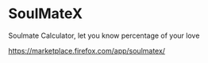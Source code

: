 SoulMateX
=========

Soulmate Calculator, let you know percentage of your love

https://marketplace.firefox.com/app/soulmatex/
